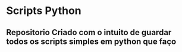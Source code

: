 # Scripts Python
## Repositorio Criado com o intuito de guardar todos os scripts simples em python que faço
